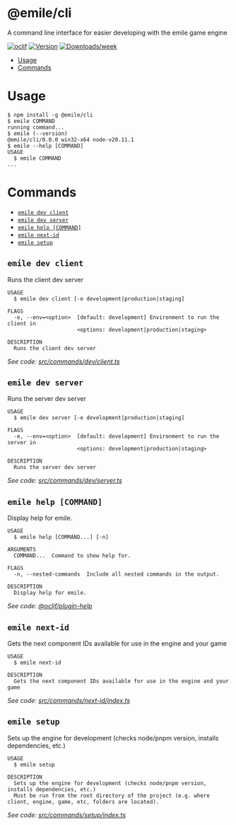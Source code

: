 @emile/cli
=================

A command line interface for easier developing with the emile game engine


[![oclif](https://img.shields.io/badge/cli-oclif-brightgreen.svg)](https://oclif.io)
[![Version](https://img.shields.io/npm/v/@emile/cli.svg)](https://npmjs.org/package/@emile/cli)
[![Downloads/week](https://img.shields.io/npm/dw/@emile/cli.svg)](https://npmjs.org/package/@emile/cli)


<!-- toc -->
* [Usage](#usage)
* [Commands](#commands)
<!-- tocstop -->
# Usage
<!-- usage -->
```sh-session
$ npm install -g @emile/cli
$ emile COMMAND
running command...
$ emile (--version)
@emile/cli/0.0.0 win32-x64 node-v20.11.1
$ emile --help [COMMAND]
USAGE
  $ emile COMMAND
...
```
<!-- usagestop -->
# Commands
<!-- commands -->
* [`emile dev client`](#emile-dev-client)
* [`emile dev server`](#emile-dev-server)
* [`emile help [COMMAND]`](#emile-help-command)
* [`emile next-id`](#emile-next-id)
* [`emile setup`](#emile-setup)

## `emile dev client`

Runs the client dev server

```
USAGE
  $ emile dev client [-e development|production|staging]

FLAGS
  -e, --env=<option>  [default: development] Environment to run the client in
                      <options: development|production|staging>

DESCRIPTION
  Runs the client dev server
```

_See code: [src/commands/dev/client.ts](https://github.com/freddie-nelson/emile/blob/v0.0.0/src/commands/dev/client.ts)_

## `emile dev server`

Runs the server dev server

```
USAGE
  $ emile dev server [-e development|production|staging]

FLAGS
  -e, --env=<option>  [default: development] Environment to run the server in
                      <options: development|production|staging>

DESCRIPTION
  Runs the server dev server
```

_See code: [src/commands/dev/server.ts](https://github.com/freddie-nelson/emile/blob/v0.0.0/src/commands/dev/server.ts)_

## `emile help [COMMAND]`

Display help for emile.

```
USAGE
  $ emile help [COMMAND...] [-n]

ARGUMENTS
  COMMAND...  Command to show help for.

FLAGS
  -n, --nested-commands  Include all nested commands in the output.

DESCRIPTION
  Display help for emile.
```

_See code: [@oclif/plugin-help](https://github.com/oclif/plugin-help/blob/v6.2.27/src/commands/help.ts)_

## `emile next-id`

Gets the next component IDs available for use in the engine and your game

```
USAGE
  $ emile next-id

DESCRIPTION
  Gets the next component IDs available for use in the engine and your game
```

_See code: [src/commands/next-id/index.ts](https://github.com/freddie-nelson/emile/blob/v0.0.0/src/commands/next-id/index.ts)_

## `emile setup`

Sets up the engine for development (checks node/pnpm version, installs dependencies, etc.)

```
USAGE
  $ emile setup

DESCRIPTION
  Sets up the engine for development (checks node/pnpm version, installs dependencies, etc.)
  Must be run from the root directory of the project (e.g. where client, engine, game, etc, folders are located).
```

_See code: [src/commands/setup/index.ts](https://github.com/freddie-nelson/emile/blob/v0.0.0/src/commands/setup/index.ts)_
<!-- commandsstop -->
